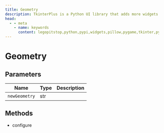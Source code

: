 ```yaml
---
title: Geometry
description: TkinterPlus is a Python UI library that adds more widgets to Tkinter
head:
  - - meta
    - name: keywords
      content: legopitstop,python,pypi,widgets,pillow,pygame,tkinter,pythonpackage
---
```


# Geometry

## Parameters

| Name          | Type | Description |
| ------------- | ---- | ----------- |
| `newGeometry` | str  |             |

## Methods

- configure
